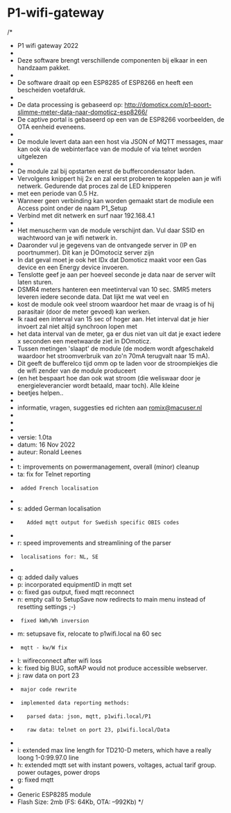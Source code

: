 # P1-wifi-gateway
 
/*
 * P1 wifi gateway 2022
 * 
 * Deze software brengt verschillende componenten bij elkaar in een handzaam pakket.
 * 
 * De software draait op een ESP8285 of ESP8266 en heeft een bescheiden voetafdruk.
 * 
 * De data processing is gebaseerd op: http://domoticx.com/p1-poort-slimme-meter-data-naar-domoticz-esp8266/
 * De captive portal is gebaseerd op een van de ESP8266 voorbeelden, de OTA eenheid eveneens.
 * 
 * De module levert data aan een host via JSON of MQTT messages, maar kan ook via de webinterface van de module of via telnet worden uitgelezen
 * 
 * De module zal bij opstarten eerst de buffercondensator laden. 
 * Vervolgens knippert hij 2x en zal eerst proberen te koppelen aan je wifi netwerk. Gedurende dat proces zal de LED knipperen
 * met een periode van 0.5 Hz.
 * Wanneer geen verbinding kan worden gemaakt start de modiule een Access point onder de naam P1_Setup
 * Verbind met dit netwerk en surf naar 192.168.4.1
 * 
 * Het menuscherm van de module verschijnt dan. Vul daar SSID en wachtwoord van je wifi netwerk in. 
 * Daaronder vul je gegevens van de ontvangede server in (IP en poortnummer). Dit kan je DOmotociz server zijn
 * In dat geval moet je ook het IDx dat Domoticz maakt voor een Gas device en een Energy device invoeren.
 * Tenslotte geef je aan per hoeveel seconde je data naar de server wilt laten sturen.
 * DSMR4 meters hanteren een meetinterval van 10 sec. SMR5 meters leveren iedere seconde data. Dat lijkt me wat veel en 
 * kost de module ook veel stroom waardoor het maar de vraag is of hij parasitair (door de meter gevoed) kan werken.
 * Ik raad een interval van 15 sec of hoger aan. Het interval dat je hier invoert zal niet altijd synchroon lopen met
 * het data interval van de meter, ga er dus niet van uit dat je exact iedere x seconden een meetwaarde ziet in DOmoticz. 
 * Tussen metingen 'slaapt' de module (de modem wordt afgeschakeld waardoor het stroomverbruik van zo'n 70mA terugvalt naar 15 mA). 
 * Dit geeft de bufferelco tijd omm op te laden voor de stroompiekjes die de wifi zender van de module produceert 
 * (en het bespaart hoe dan ook wat stroom (die weliswaar door je energieleverancier wordt betaald, maar toch). Alle kleine 
 * beetjes helpen..
 *
 *  informatie, vragen, suggesties ed richten aan romix@macuser.nl 
 *  
 *  
 *    
 *  versie: 1.0ta 
 *  datum:  16 Nov 2022
 *  auteur: Ronald Leenes
 *  
 *  t: improvements on powermanagement, overall (minor) cleanup
 *  ta: fix for Telnet reporting
 *		added French localisation
 *  
 *  s: added German localisation
 *        Added mqtt output for Swedish specific OBIS codes
 *        
 *  r: speed improvements and streamlining of the parser
 *      localisations for: NL, SE
 *      
 *  q: added daily values
 *  p: incorporated equipmentID in mqtt set
 *  o: fixed gas output, fixed mqtt reconnect
 *  n: empty call to SetupSave now redirects to main menu instead of resetting settings ;-)
 *      fixed kWh/Wh inversion
 *  m: setupsave fix, relocate to p1wifi.local na 60 sec 
 *      mqtt - kw/W fix
 *  l: wifireconnect after wifi loss
 *  k: fixed big BUG, softAP would not produce accessible webserver.
 *  j: raw data on port 23
 *      major code rewrite
 *      implemented data reporting methods: 
 *        parsed data: json, mqtt, p1wifi.local/P1
 *        raw data: telnet on port 23, p1wifi.local/Data
 *        
 *  i:  extended max line length for TD210-D meters, which have a really loong 1-0:99.97.0 line
 *  h:  extended mqtt set with instant powers, voltages, actual tarif group. power outages, power drops
 *  g: fixed mqtt
 *  
 *  Generic ESP8285 module 
*   Flash Size: 2mb (FS: 64Kb, OTA: –992Kb) 
*/
